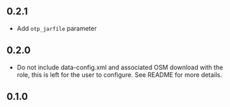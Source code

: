## 0.2.1

- Add `otp_jarfile` parameter

## 0.2.0

- Do not include data-config.xml and associated OSM download with the role,
    this is left for the user to configure. See README for more details.

## 0.1.0
